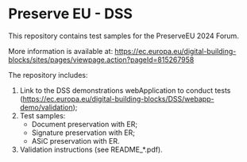 # Preserve EU - DSS

This repository contains test samples for the PreserveEU 2024 Forum.

More information is available at: https://ec.europa.eu/digital-building-blocks/sites/pages/viewpage.action?pageId=815267958

The repository includes:

1. Link to the DSS demonstrations webApplication to conduct tests (https://ec.europa.eu/digital-building-blocks/DSS/webapp-demo/validation);
2. Test samples:
   * Document preservation with ER;
   * Signature preservation with ER;
   * ASiC preservation with ER.
3. Validation instructions (see README_*.pdf).
